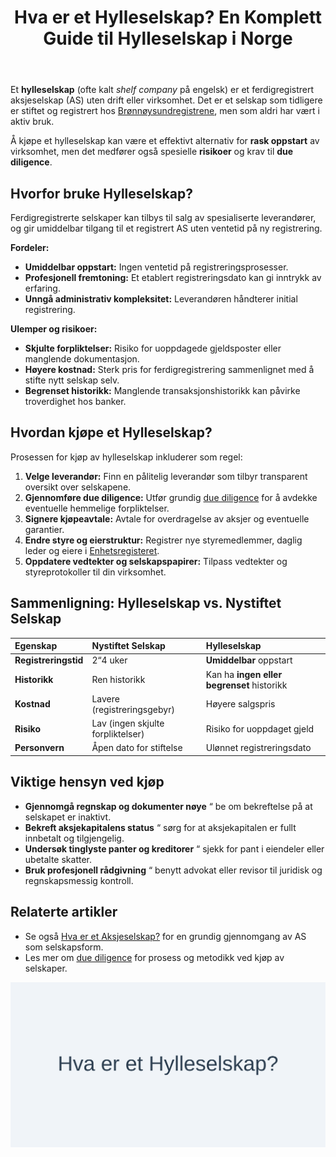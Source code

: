 ﻿---
title: "Hva er et Hylleselskap? En Komplett Guide til Hylleselskap i Norge"
meta_title: "Hva er et Hylleselskap? En Komplett Guide til Hylleselskap i Norge"
meta_description: 'Et **hylleselskap** (ofte kalt *shelf company* på engelsk) er et ferdigregistrert aksjeselskap (AS) uten drift eller virksomhet.'
slug: hylleselskap
type: blog
layout: pages/single
---

Et **hylleselskap** (ofte kalt *shelf company* på engelsk) er et ferdigregistrert aksjeselskap (AS) uten drift eller virksomhet.
Det er et selskap som tidligere er stiftet og registrert hos [Brønnøysundregistrene](/blogs/regnskap/hva-er-bronnoysundregistrene "Hva er Brønnøysundregistrene? Guide til Norske Registreringsmyndigheter"), men som aldri har vært i aktiv bruk.

Å kjøpe et hylleselskap kan være et effektivt alternativ for **rask oppstart** av virksomhet, men det medfører også spesielle **risikoer** og krav til **due diligence**.

## Hvorfor bruke Hylleselskap?

Ferdigregistrerte selskaper kan tilbys til salg av spesialiserte leverandører, og gir umiddelbar tilgang til et registrert AS uten ventetid på ny registrering.

**Fordeler:**

* **Umiddelbar oppstart:** Ingen ventetid på registreringsprosesser.
* **Profesjonell fremtoning:** Et etablert registreringsdato kan gi inntrykk av erfaring.
* **Unngå administrativ kompleksitet:** Leverandøren håndterer initial registrering.

**Ulemper og risikoer:**

* **Skjulte forpliktelser:** Risiko for uoppdagede gjeldsposter eller manglende dokumentasjon.
* **Høyere kostnad:** Sterk pris for ferdigregistrering sammenlignet med å stifte nytt selskap selv.
* **Begrenset historikk:** Manglende transaksjonshistorikk kan påvirke troverdighet hos banker.

## Hvordan kjøpe et Hylleselskap?

Prosessen for kjøp av hylleselskap inkluderer som regel:

1. **Velge leverandør:** Finn en pålitelig leverandør som tilbyr transparent oversikt over selskapene.
2. **Gjennomføre due diligence:** Utfør grundig [due diligence](/blogs/regnskap/due-diligence "Due diligence i Norske Oppkjøp: En Komplett Guide") for å avdekke eventuelle hemmelige forpliktelser.
3. **Signere kjøpeavtale:** Avtale for overdragelse av aksjer og eventuelle garantier.
4. **Endre styre og eierstruktur:** Registrer nye styremedlemmer, daglig leder og eiere i [Enhetsregisteret](/blogs/regnskap/hva-er-enhetsregisteret "Hva er Enhetsregisteret? Guide til Norsk Enhetsregister").
5. **Oppdatere vedtekter og selskapspapirer:** Tilpass vedtekter og styreprotokoller til din virksomhet.

## Sammenligning: Hylleselskap vs. Nystiftet Selskap

| Egenskap               | Nystiftet Selskap        | Hylleselskap                      |
| :---------------------- | :----------------------- | :-------------------------------- |
| **Registreringstid**    | 2“4 uker                 | **Umiddelbar** oppstart           |
| **Historikk**           | Ren historikk            | Kan ha **ingen eller begrenset** historikk |
| **Kostnad**             | Lavere (registreringsgebyr) | Høyere salgspris                  |
| **Risiko**              | Lav (ingen skjulte forpliktelser) | Risiko for uoppdaget gjeld        |
| **Personvern**          | Åpen dato for stiftelse  | Ulønnet registreringsdato         |

## Viktige hensyn ved kjøp

* **Gjennomgå regnskap og dokumenter nøye** “ be om bekreftelse på at selskapet er inaktivt.
* **Bekreft aksjekapitalens status** “ sørg for at aksjekapitalen er fullt innbetalt og tilgjengelig.
* **Undersøk tinglyste panter og kreditorer** “ sjekk for pant i eiendeler eller ubetalte skatter.
* **Bruk profesjonell rådgivning** “ benytt advokat eller revisor til juridisk og regnskapsmessig kontroll.

## Relaterte artikler

* Se også [Hva er et Aksjeselskap?](/blogs/regnskap/hva-er-et-aksjeselskap "Hva er et Aksjeselskap (AS)?") for en grundig gjennomgang av AS som selskapsform.
* Les mer om [due diligence](/blogs/regnskap/due-diligence "Due diligence i Norske Oppkjøp: En Komplett Guide") for prosess og metodikk ved kjøp av selskaper.

![Illustrasjon av begrepet hylleselskap](hylleselskap.svg)










